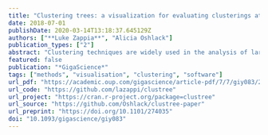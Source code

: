 ```yaml
---
title: "Clustering trees: a visualization for evaluating clusterings at multiple resolutions"
date: 2018-07-01
publishDate: 2020-03-14T13:18:37.645129Z
authors: ["**Luke Zappia**", "Alicia Oshlack"]
publication_types: ["2"]
abstract: "Clustering techniques are widely used in the analysis of large datasets to group together samples with similar properties. For example, clustering is often used in the field of single-cell RNA-sequencing in order to identify different cell types present in a tissue sample. There are many algorithms for performing clustering, and the results can vary substantially. In particular, the number of groups present in a dataset is often unknown, and the number of clusters identified by an algorithm can change based on the parameters used. To explore and examine the impact of varying clustering resolution, we present clustering trees. This visualization shows the relationships between clusters at multiple resolutions, allowing researchers to see how samples move as the number of clusters increases. In addition, meta-information can be overlaid on the tree to inform the choice of resolution and guide in identification of clusters. We illustrate the features of clustering trees using a series of simulations as well as two real examples, the classical iris dataset and a complex single-cell RNA-sequencing dataset. Clustering trees can be produced using the clustree R package, available from CRAN and developed on GitHub."
featured: false
publication: "*GigaScience*"
tags: ["methods", "visualisation", "clustering", "software"]
url_pdf: "https://academic.oup.com/gigascience/article-pdf/7/7/giy083/25205178/giy083.pdf"
url_code: "https://github.com/lazappi/clustree"
url_project: "https://cran.r-project.org/package=clustree"
url_source: "https://github.com/Oshlack/clustree-paper"
url_preprint: "https://doi.org/10.1101/274035"
doi: "10.1093/gigascience/giy083"
---
```


